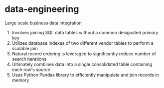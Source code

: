 # data-engineering

Large scale business data integration

1. Involves joining SQL data tables without a common designated primary key
2. Utilizes database indexes of two different vendor tables to perform a scalable join 
3. Natural record ordering is leveraged to significantly reduce number of search iterations
4. Ultimately combines data into a single consolidated table containing each row's source
5. Uses Python Pandas library to efficiently manipulate and join records in memory

